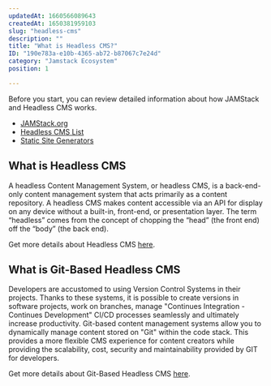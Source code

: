```yaml
---
updatedAt: 1660566089643
createdAt: 1650381959103
slug: "headless-cms"
description: ""
title: "What is Headless CMS?"
ID: "190e783a-e10b-4365-ab72-b87067c7e24d"
category: "Jamstack Ecosystem"
position: 1

---
```

Before you start, you can review detailed information about how JAMStack and Headless CMS works. 

- [JAMStack.org]( https://jamstack.org/)
- [Headless CMS List](https://jamstack.org/headless-cms/)
- [Static Site Generators](https://jamstack.org/generators/)


## What is Headless CMS 

A headless Content Management System, or headless CMS, is a back-end-only content management system that acts primarily as a content repository. A headless CMS makes content accessible via an API for display on any device without a built-in, front-end, or presentation layer. The term “headless” comes from the concept of chopping the “head” (the front end) off the “body” (the back end).

Get more details about Headless CMS [here](https://contentrain.io/blog/).

## What is Git-Based  Headless CMS 

Developers are accustomed to using Version Control Systems in their projects. Thanks to these systems, it is possible to create versions in software projects, work on branches, manage "Continues Integration - Continues Development" CI/CD processes seamlessly and ultimately increase productivity. Git-based content management systems allow you to dynamically manage content stored on "Git" within the code stack. This provides a more flexible CMS experience for content creators while providing the scalability, cost, security and maintainability provided by GIT for developers.

Get more details about Git-Based Headless CMS [here](https://contentrain.io/blog/).

